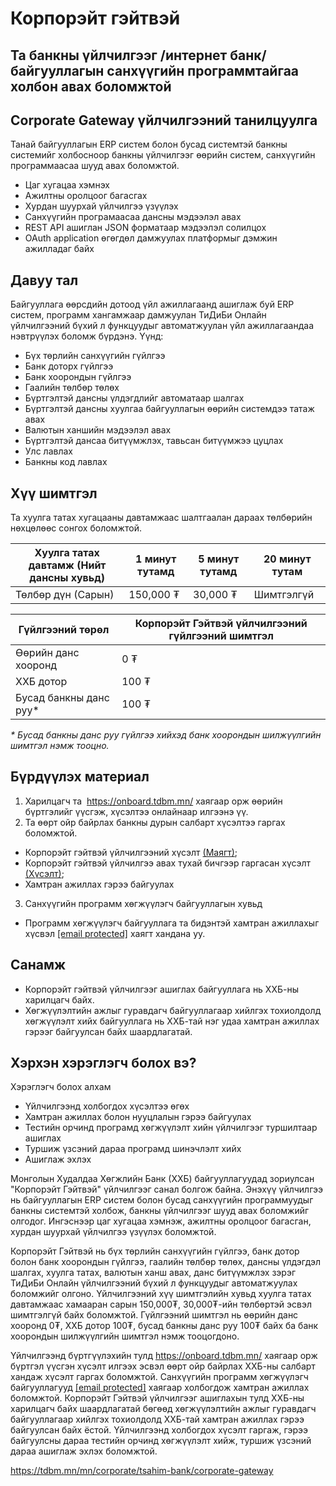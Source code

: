 # Корпорэйт гэйтвэй

## Та банкны үйлчилгээг /интернет банк/ байгууллагын санхүүгийн программтайгаа холбон авах боломжтой

## Corporate Gateway үйлчилгээний танилцуулга
Танай байгууллагын ERP систем болон бусад системтэй банкны системийг холбосноор банкны үйлчилгээг өөрийн систем, санхүүгийн программаасаа шууд авах боломжтой.

* Цаг хугацаа хэмнэх
* Ажилтны оролцоог багасгах
* Хурдан шуурхай үйлчилгээ үзүүлэх
* Санхүүгийн програмаасаа дансны мэдээлэл авах
* REST API ашиглан JSON форматаар мэдээлэл солилцох
* OAuth application өгөгдөл дамжуулах платформыг дэмжин ажилладаг байх
## Давуу тал
Байгууллага өөрсдийн дотоод үйл ажиллагаанд ашиглаж буй ERP систем, программ хангамжаар дамжуулан ТиДиБи Онлайн үйлчилгээний бүхий л функцуудыг автоматжуулан үйл ажиллагаандаа нэвтрүүлэх боломж бүрдэнэ. Үүнд:

* Бүх төрлийн санхүүгийн гүйлгээ
* Банк доторх гүйлгээ
* Банк хоорондын гүйлгээ
* Гаалийн төлбөр төлөх
* Бүртгэлтэй дансны үлдэгдлийг автоматаар шалгах
* Бүртгэлтэй дансны хуулгаа байгууллагын өөрийн системдээ татаж авах
* Валютын ханшийн мэдээлэл авах
* Бүртгэлтэй дансаа битүүмжлэх, тавьсан битүүмжээ цуцлах
* Улс лавлах
* Банкны код лавлах
## Хүү шимтгэл
Та хуулга татах хугацааны давтамжаас шалтгаалан дараах төлбөрийн нөхцөлөөс сонгох боломжтой.

| **Хуулга татах давтамж**  **(Нийт дансны хувьд)** | **1 минут тутамд** | **5 минут тутамд** | **20 минут тутам** |
| --- | --- | --- | --- |
| Төлбөр дүн (Сарын) | 150,000 ₮ | 30,000 ₮ | Шимтгэлгүй |

| **Гүйлгээний төрөл** | **Корпорэйт Гэйтвэй үйлчилгээний гүйлгээний шимтгэл** |
| --- | --- |
| Өөрийн данс хооронд | 0 ₮ |
| ХХБ дотор | 100 ₮ |
| Бусад банкны данс руу\* | 100 ₮ |

*\* Бусад банкны данс руу гүйлгээ хийхэд банк хоорондын шилжүүлгийн шимтгэл нэмж тооцно.*
## Бүрдүүлэх материал
1. Харилцагч та  <https://onboard.tdbm.mn/> хаягаар орж өөрийн бүртгэлийг үүсгэж, хүсэлтээ онлайнаар илгээнэ үү.
2. Та өөрт ойр байрлах банкны дурын салбарт хүсэлтээ гаргах боломжтой.
* Корпорэйт гэйтвэй үйлчилгээний хүсэлт [(Маягт)](https://www.tdbm.mn/sites/default/files/2024-11/20200514-Mayagt-007.pdf);
* Корпорэйт гэйтвэй үйлчилгээ авах тухай бичгээр гаргасан хүсэлт [(Хүсэлт)](https://www.tdbm.mn/sites/default/files/2024-11/%D0%A5%D2%AF%D1%81%D1%8D%D0%BB%D1%82%20%283%29.pdf);
* Хамтран ажиллах гэрээ байгуулах
3. Санхүүгийн программ хөгжүүлэгч байгууллагын хувьд
* Программ хөгжүүлэгч байгууллага та бидэнтэй хамтран ажиллахыг хүсвэл [[email protected]](/cdn-cgi/l/email-protection) хаягт хандана уу.
## Санамж
* Корпорэйт гэйтвэй үйлчилгээг ашиглах байгууллага нь ХХБ-ны харилцагч байх.
* Хөгжүүлэлтийн ажлыг гуравдагч байгууллагаар хийлгэх тохиолдолд хөгжүүлэлт хийх байгууллага нь ХХБ-тай нэг удаа хамтран ажиллах гэрээг байгуулсан байх шаардлагатай.
## Хэрхэн хэрэглэгч болох вэ?
Хэрэглэгч болох алхам

* Үйлчилгээнд холбогдох хүсэлтээ өгөх
* Хамтран ажиллах болон нууцлалын гэрээ байгуулах
* Тестийн орчинд програмд хөгжүүлэлт хийн үйлчилгээг туршилтаар ашиглах
* Туршиж үзсэний дараа програмд шинэчлэлт хийх
* Ашиглаж эхлэх


Монголын Худалдаа Хөгжлийн Банк (ХХБ) байгууллагуудад зориулсан "Корпорэйт Гэйтвэй" үйлчилгээг санал болгож байна. Энэхүү үйлчилгээ нь байгууллагын ERP систем болон бусад санхүүгийн программуудыг банкны системтэй холбож, банкны үйлчилгээг шууд авах боломжийг олгодог. Ингэснээр цаг хугацаа хэмнэж, ажилтны оролцоог багасган, хурдан шуурхай үйлчилгээ үзүүлэх боломжтой.

Корпорэйт Гэйтвэй нь бүх төрлийн санхүүгийн гүйлгээ, банк дотор болон банк хоорондын гүйлгээ, гаалийн төлбөр төлөх, дансны үлдэгдэл шалгах, хуулга татах, валютын ханш авах, данс битүүмжлэх зэрэг ТиДиБи Онлайн үйлчилгээний бүхий л функцуудыг автоматжуулах боломжийг олгоно. Үйлчилгээний хүү шимтгэлийн хувьд хуулга татах давтамжаас хамааран сарын 150,000₮, 30,000₮-ийн төлбөртэй эсвэл шимтгэлгүй байх боломжтой. Гүйлгээний шимтгэл нь өөрийн данс хооронд 0₮, ХХБ дотор 100₮, бусад банкны данс руу 100₮ байх ба банк хоорондын шилжүүлгийн шимтгэл нэмж тооцогдоно.

Үйлчилгээнд бүртгүүлэхийн тулд <https://onboard.tdbm.mn/> хаягаар орж бүртгэл үүсгэн хүсэлт илгээх эсвэл өөрт ойр байрлах ХХБ-ны салбарт хандаж хүсэлт гаргах боломжтой. Санхүүгийн программ хөгжүүлэгч байгууллагууд [[email protected]](/cdn-cgi/l/email-protection) хаягаар холбогдож хамтран ажиллах боломжтой. Корпорэйт Гэйтвэй үйлчилгээг ашиглахын тулд ХХБ-ны харилцагч байх шаардлагатай бөгөөд хөгжүүлэлтийн ажлыг гуравдагч байгууллагаар хийлгэх тохиолдолд ХХБ-тай хамтран ажиллах гэрээ байгуулсан байх ёстой. Үйлчилгээнд холбогдох хүсэлт гаргаж, гэрээ байгуулсны дараа тестийн орчинд хөгжүүлэлт хийж, туршиж үзсэний дараа ашиглаж эхлэх боломжтой.

https://tdbm.mn/mn/corporate/tsahim-bank/corporate-gateway